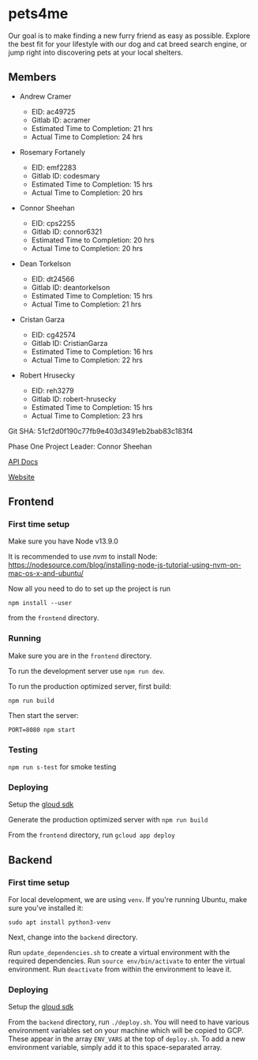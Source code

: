 # pets4me
Our goal is to make finding a new furry friend as easy as possible. Explore the best fit for your lifestyle with our dog and cat breed search engine, or jump right into discovering pets at your local shelters.

## Members
* Andrew Cramer
    * EID: ac49725
    * Gitlab ID: acramer
    * Estimated Time to Completion: 21 hrs
    * Actual Time to Completion: 24 hrs


* Rosemary Fortanely 
    * EID: emf2283
    * Gitlab ID: codesmary
    * Estimated Time to Completion: 15 hrs
    * Actual Time to Completion: 20 hrs


* Connor Sheehan 
    * EID: cps2255
    * Gitlab ID: connor6321
    * Estimated Time to Completion: 20 hrs
    * Actual Time to Completion: 20 hrs


* Dean Torkelson
    * EID: dt24566
    * Gitlab ID: deantorkelson
    * Estimated Time to Completion: 15 hrs
    * Actual Time to Completion: 21 hrs


* Cristan Garza
    * EID: cg42574
    * Gitlab ID: CristianGarza
    * Estimated Time to Completion: 16 hrs
    * Actual Time to Completion: 22 hrs


* Robert Hrusecky
    * EID: reh3279
    * Gitlab ID: robert-hrusecky
    * Estimated Time to Completion: 15 hrs
    * Actual Time to Completion: 23 hrs

Git SHA: 51cf2d0f190c77fb9e403d3491eb2bab83c183f4

Phase One Project Leader: Connor Sheehan

[API Docs](https://documenter.getpostman.com/view/3840765/SzKYQcyE?version=latest)

[Website](https://www.pets4.me)

## Frontend

### First time setup

Make sure you have Node v13.9.0

It is recommended to use *nvm* to install Node:
https://nodesource.com/blog/installing-node-js-tutorial-using-nvm-on-mac-os-x-and-ubuntu/

Now all you need to do to set up the project is run

`npm install --user`

from the `frontend` directory.

### Running

Make sure you are in the `frontend` directory.

To run the development server use `npm run dev`.

To run the production optimized server, first build:

`npm run build`

Then start the server:

`PORT=8080 npm start`

### Testing

`npm run s-test` for smoke testing

### Deploying

Setup the [gloud sdk](https://cloud.google.com/sdk/docs)

Generate the production optimized server with `npm run build`

From the `frontend` directory, run `gcloud app deploy` 

## Backend

### First time setup

For local development, we are using `venv`. If you're running Ubuntu, make sure you've installed it:

`sudo apt install python3-venv`

Next, change into the `backend` directory.

Run `update_dependencies.sh` to create a virtual environment with the required dependencies.
Run `source env/bin/activate` to enter the virtual environment.
Run `deactivate` from within the environment to leave it.

### Deploying

Setup the [gloud sdk](https://cloud.google.com/sdk/docs)

From the `backend` directory, run `./deploy.sh`. You will need to have various
environment variables set on your machine which will be copied to GCP. These
appear in the array `ENV_VARS` at the top of `deploy.sh`. To add a new
environment variable, simply add it to this space-separated array.

